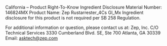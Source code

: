  
 
 
California – Product Right-To-Know Ingredient Disclosure 
Material Number: 146824MX 
Product Name: Zep Rustarrester_4Cs Gl_Mx 
Ingredient disclosure for this product is not required per SB 258 Regulation. 
 
For additional information or question, please contact us at: 
Zep, Inc. 
C/O Technical Services 
3330 Cumberland Blvd. SE, Ste 700 
Atlanta, GA 30339 
Email: asktech@zep.com 
 
 
 
 
